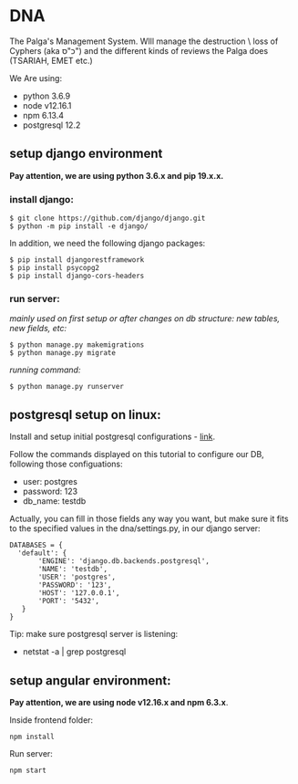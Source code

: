# DNA
The Palga's Management System.
WIll manage the destruction \ loss of Cyphers (aka כ"ס") and the different kinds of reviews the Palga does (TSARIAH, EMET etc.)

We Are using:
  - python 3.6.9
  - node v12.16.1
  - npm 6.13.4
  - postgresql 12.2
  
 ## setup django environment
 **Pay attention, we are using python 3.6.x and pip 19.x.x.**
 
 ### install django:
 ```
 $ git clone https://github.com/django/django.git
 $ python -m pip install -e django/
 ```
 In addition, we need the following django packages:
 ```
 $ pip install djangorestframework
 $ pip install psycopg2
 $ pip install django-cors-headers
 ```
 ### run server:
 _mainly used on first setup or after changes on db structure: new tables, new fields, etc:_
 ```
 $ python manage.py makemigrations
 $ python manage.py migrate
 ```
 _running command:_
 ```
 $ python manage.py runserver
 ```

 ## postgresql setup on linux:
 
 Install and setup initial postgresql configurations - [link](https://youtu.be/yM2QSS-Lfb0).
 
 Follow the commands displayed on this tutorial to configure our DB, following those configuations:
 - user: postgres
 - password: 123
 - db_name: testdb
 
 Actually, you can fill in those fields any way you want, but make sure it fits to the specified values in the dna/settings.py, in our django server:
 ```
 DATABASES = {
   'default': {
        'ENGINE': 'django.db.backends.postgresql',
        'NAME': 'testdb',
        'USER': 'postgres',
        'PASSWORD': '123',
        'HOST': '127.0.0.1',
        'PORT': '5432',
    }
}
```
Tip: make sure postgresql server is listening:
 - netstat -a | grep postgresql
 
 ## setup angular environment:
 **Pay attention, we are using node v12.16.x and npm 6.3.x**.
 
 Inside frontend folder:   
 ```
 npm install
 ```
 Run server:
 ```
 npm start
 ```
